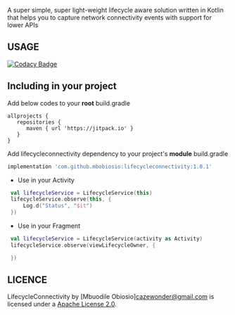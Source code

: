 <br>
A super simple, super light-weight lifecycle aware solution written in Kotlin that helps you to capture network connectivity events with support for lower APIs

USAGE
-----

[![Codacy Badge](https://api.codacy.com/project/badge/Grade/dc5cc0ac9574421dae601f9d86e2bbca)](https://app.codacy.com/gh/mbobiosio/LifecycleConnectivity?utm_source=github.com&utm_medium=referral&utm_content=mbobiosio/LifecycleConnectivity&utm_campaign=Badge_Grade)

## Including in your project
Add below codes to your <b>root</b> build.gradle
```
allprojects {
   repositories {
      maven { url 'https://jitpack.io' }
   }
}
```

Add lifecycleconnectivity dependency to your project's <b>module</b> build.gradle

```groovy
implementation 'com.github.mbobiosio:lifecycleconnectivity:1.0.1'
```

-   Use in your Activity

```kotlin
 val lifecycleService = LifecycleService(this)
 lifecycleService.observe(this, {
     Log.d("Status", "$it")
 })
```

-   Use in your Fragment

```kotlin
 val lifecycleService = LifecycleService(activity as Activity)
 lifecycleService.observe(viewLifecycleOwner, {

 })
```

LICENCE
-----

LifecycleConnectivity by [Mbuodile Obiosio]<cazewonder@gmail.com> is licensed under a [Apache License 2.0](http://www.apache.org/licenses/LICENSE-2.0).
